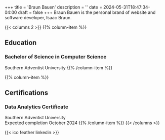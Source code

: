 +++
title = 'Braun Bauen'
description = ''
date = 2024-05-31T18:47:34-04:00
draft = false
+++
Braun Bauen is the personal brand of website and software developer, Isaac Braun.

{{< columns 2 >}}
{{% column-item %}}
## Education
### Bachelor of Science in Computer Science
Southern Adventist University
{{% /column-item %}}

{{% column-item %}}
## Certifications
### Data Analytics Certificate
Southern Adventist University\
Expected completion October 2024
{{% /column-item %}}
{{< /columns >}}

{{< ico feather linkedin >}}
